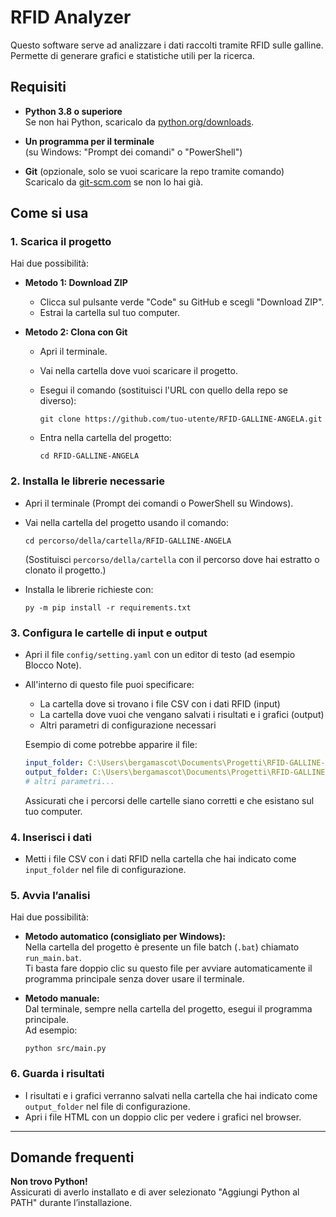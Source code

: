 # RFID Analyzer

Questo software serve ad analizzare i dati raccolti tramite RFID sulle galline. Permette di generare grafici e statistiche utili per la ricerca.

## Requisiti

- **Python 3.8 o superiore**  
  Se non hai Python, scaricalo da [python.org/downloads](https://www.python.org/downloads/).

- **Un programma per il terminale**  
  (su Windows: "Prompt dei comandi" o "PowerShell")

- **Git** (opzionale, solo se vuoi scaricare la repo tramite comando)  
  Scaricalo da [git-scm.com](https://git-scm.com/) se non lo hai già.

## Come si usa

### 1. Scarica il progetto

Hai due possibilità:

- **Metodo 1: Download ZIP**  
  - Clicca sul pulsante verde "Code" su GitHub e scegli "Download ZIP".
  - Estrai la cartella sul tuo computer.

- **Metodo 2: Clona con Git**  
  - Apri il terminale.
  - Vai nella cartella dove vuoi scaricare il progetto.
  - Esegui il comando (sostituisci l'URL con quello della repo se diverso):

    ```
    git clone https://github.com/tuo-utente/RFID-GALLINE-ANGELA.git
    ```

  - Entra nella cartella del progetto:

    ```
    cd RFID-GALLINE-ANGELA
    ```

### 2. Installa le librerie necessarie

- Apri il terminale (Prompt dei comandi o PowerShell su Windows).
- Vai nella cartella del progetto usando il comando:

  ```
  cd percorso/della/cartella/RFID-GALLINE-ANGELA
  ```

  (Sostituisci `percorso/della/cartella` con il percorso dove hai estratto o clonato il progetto.)

- Installa le librerie richieste con:

  ```
  py -m pip install -r requirements.txt
  ```

### 3. Configura le cartelle di input e output

- Apri il file `config/setting.yaml` con un editor di testo (ad esempio Blocco Note).
- All'interno di questo file puoi specificare:
  - La cartella dove si trovano i file CSV con i dati RFID (input)
  - La cartella dove vuoi che vengano salvati i risultati e i grafici (output)
  - Altri parametri di configurazione necessari

  Esempio di come potrebbe apparire il file:

  ```yaml
  input_folder: C:\Users\bergamascot\Documents\Progetti\RFID-GALLINE-ANGELA\Dati grezzi Rfid
  output_folder: C:\Users\bergamascot\Documents\Progetti\RFID-GALLINE-ANGELA\Output
  # altri parametri...
  ```

  Assicurati che i percorsi delle cartelle siano corretti e che esistano sul tuo computer.

### 4. Inserisci i dati

- Metti i file CSV con i dati RFID nella cartella che hai indicato come `input_folder` nel file di configurazione.

### 5. Avvia l’analisi

Hai due possibilità:

- **Metodo automatico (consigliato per Windows):**  
  Nella cartella del progetto è presente un file batch (`.bat`) chiamato `run_main.bat`.  
  Ti basta fare doppio clic su questo file per avviare automaticamente il programma principale senza dover usare il terminale.

- **Metodo manuale:**  
  Dal terminale, sempre nella cartella del progetto, esegui il programma principale.  
  Ad esempio:

  ```
  python src/main.py
  ```

### 6. Guarda i risultati

- I risultati e i grafici verranno salvati nella cartella che hai indicato come `output_folder` nel file di configurazione.
- Apri i file HTML con un doppio clic per vedere i grafici nel browser.

---

## Domande frequenti

**Non trovo Python!**  
Assicurati di averlo installato e di aver selezionato "Aggiungi Python al PATH" durante l’installazione.